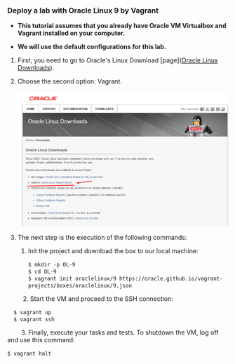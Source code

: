 ### Deploy a lab with Oracle Linux 9 by Vagrant

- **This tutorial assumes that you already have Oracle VM Virtualbox and Vagrant installed on your computer.**

- **We will use the default configurations for this lab.**





1. First, you need to go to Oracle's Linux Download [page]([Oracle Linux Downloads](https://yum.oracle.com/oracle-linux-downloads.html)).

2. Choose the second option: Vagrant.
   
   ![](./2024-02-07-23-24-32-image.png)

3. The next step is the execution of the following commands:
   
   1. Init the project and download the box to our local machine:
      
      ```shell
      $ mkdir -p OL-9
      $ cd OL-9
      $ vagrant init oraclelinux/9 https://oracle.github.io/vagrant-projects/boxes/oraclelinux/9.json
      ```

         2.  Start the VM and proceed to the SSH connection:

```shell
  $ vagrant up
  $ vagrant ssh
```

        3. Finally, execute your tasks and tests. To shutdown the VM, log off and use this command:

```shell
$ vagrant halt
```
